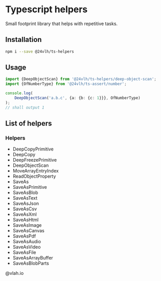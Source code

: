 # Typescript helpers

Small footprint library that helps with repetitive tasks.

## Installation

```bash
npm i --save @24vlh/ts-helpers
```

## Usage

```ts
import {DeepObjectScan} from '@24vlh/ts-helpers/deep-object-scan';
import {OfNumberType} from '@24vlh/ts-assert/number';

console.log(
    DeepObjectScan('a.b.c', {a: {b: {c: 1}}}, OfNumberType)
);
// shall output 1
```

## List of helpers

### Helpers

- DeepCopyPrimitive
- DeepCopy
- DeepFreezePrimitive
- DeepObjectScan
- MoveArrayEntryIndex
- ReadObjectProperty
- SaveAs
- SaveAsPrimitive
- SaveAsBlob
- SaveAsText
- SaveAsJson
- SaveAsCsv
- SaveAsXml
- SaveAsHtml
- SaveAsImage
- SaveAsCanvas
- SaveAsPdf
- SaveAsAudio
- SaveAsVideo
- SaveAsFile
- SaveAsArrayBuffer
- SaveAsBlobParts

@vlah.io
